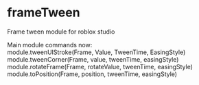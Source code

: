 # frameTween
Frame tween module for roblox studio

Main module commands now:<br />
module.tweenUIStroke(Frame, Value, TweenTime, EasingStyle) <br />
module.tweenCorner(Frame, value, tweenTime, easingStyle) <br />
module.rotateFrame(Frame, rotateValue, tweenTime, easingStyle) <br />
module.toPosition(Frame, position, tweenTime, easingStyle) <br />
